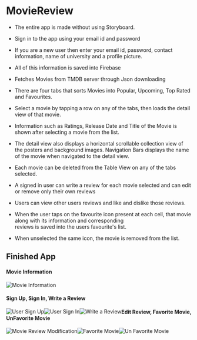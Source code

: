 # MovieReview

* The entire app is made without using Storyboard.

* Sign in to the app using your email id and password
* If you are a new user then enter your email id, password, contact information, name of university and a profile picture.
* All of this information is saved into Firebase

* Fetches Movies from TMDB server through Json downloading 
* There are four tabs that sorts Movies into Popular, Upcoming, Top Rated and Favourites.
* Select a movie by tapping a row on any of the tabs, then loads the detail view of that movie.
* Information such as Ratings, Release Date and Title of the Movie is shown after selecting a movie from the list.
* The detail view also displays a horizontal scrollable collection view of the posters and background images. Navigation Bars   displays the name of the movie when navigated to the detail view.
* Each movie can be deleted from the Table View on any of the tabs selected. 

* A signed in user can write a review for each movie selected and can edit or remove only their own reviews
* Users can view other users reviews and like and dislike those reviews.

* When the user taps on the favourite icon present at each cell, that movie along with its information and corresponding      
  reviews is saved into the users favourite's list. 
* When unselected the same icon, the movie is removed from the list.


## Finished App

#### Movie Information
![Movie Information](https://media.giphy.com/media/9JcL0Lo2kV4JdStbOl/giphy.gif)



#### Sign Up, Sign In, Write a Review <br>
<div>
<img style="float:left;" src='https://media.giphy.com/media/RMxlbUSn9lWGHEoEGD/giphy.gif' title='User Sign Up' alt='User Sign Up'/>
<img style="float:left;" src='https://media.giphy.com/media/3XyCkSzdLetS7ISyk7/giphy.gif' title='User Sign In' alt='User Sign In'/>
<img style="float:left;" src='https://media.giphy.com/media/FP47ggoYwyovJdGMbR/giphy.gif' title='Write a Review' alt='Write a Review'/>
</div>

#### Edit Review, Favorite Movie, UnFavorite Movie <br>
<div>
<img style="float:left;" src='https://media.giphy.com/media/t6Wxy4BMVwYJK7b41T/giphy.gif' title='Movie Review Modification' alt='Movie Review Modification'/>
<img style="float:left;" src='https://media.giphy.com/media/QNWzAKQjcde3UkLvke/giphy.gif' title='Favorite Movie' alt='Favorite Movie'/>
<img style="float:left;" src='https://media.giphy.com/media/2sbOGsbSkK4V2y3M9Y/giphy.gif' title='Un Favorite Movie' alt='Un Favorite Movie'/>
</div>


<!-- ...
#### User Sign Up
![User Sign Up](https://media.giphy.com/media/RMxlbUSn9lWGHEoEGD/giphy.gif)
#### User Sign In
![User Sign In](https://media.giphy.com/media/3XyCkSzdLetS7ISyk7/giphy.gif)
#### Write a Review
![Write a Review](https://media.giphy.com/media/7zYBvcfpddCAuMCsy5/giphy.gif)
 -->

